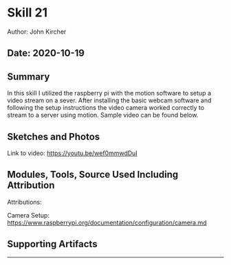 #  Skill 21

Author: John Kircher

Date: 2020-10-19
-----

## Summary

In this skill I utilized the raspberry pi with the motion software to setup a video stream on a sever.
After installing the basic webcam software and following the setup instructions the video camera worked correctly to stream to a server using motion. Sample video can be found below.

## Sketches and Photos

Link to video: https://youtu.be/wef0mmwdDuI

## Modules, Tools, Source Used Including Attribution

Attributions:

Camera Setup: https://www.raspberrypi.org/documentation/configuration/camera.md

## Supporting Artifacts


-----
